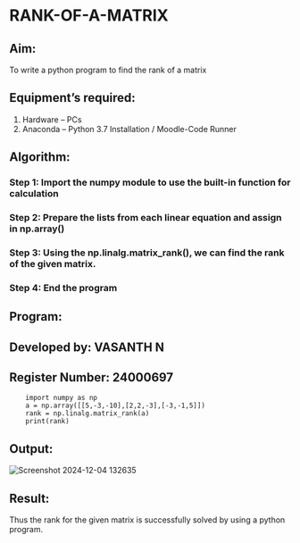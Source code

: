 # RANK-OF-A-MATRIX
## Aim:
To write a python program to find the rank of a matrix
## Equipment’s required:
1. 	Hardware – PCs
2. 	Anaconda – Python 3.7 Installation / Moodle-Code Runner
## Algorithm:

### Step 1: Import the numpy module to use the built-in function for calculation 
### Step 2: Prepare the lists from each linear equation and assign in np.array()
### Step 3: Using the np.linalg.matrix_rank(), we can find the rank of the given matrix.
### Step 4: End the program    

## Program:   
## Developed by: VASANTH N
## Register Number: 24000697
        import numpy as np
        a = np.array([[5,-3,-10],[2,2,-3],[-3,-1,5]])
        rank = np.linalg.matrix_rank(a)
        print(rank)
## Output:
![Screenshot 2024-12-04 132635](https://github.com/user-attachments/assets/ead2909f-0153-4dee-99e9-bc26ff120a22)

## Result:
Thus the rank for the given matrix is successfully solved by  using a python program.

